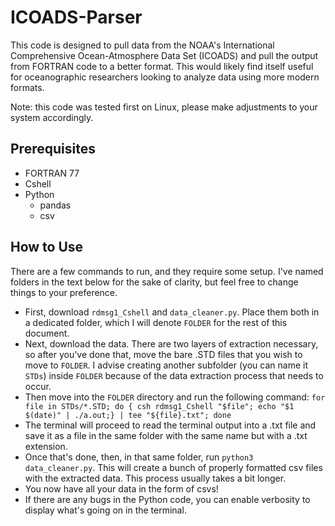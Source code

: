 # ICOADS-Parser

This code is designed to pull data from the NOAA's International Comprehensive Ocean-Atmosphere Data Set (ICOADS) and pull the output from FORTRAN code to a better format. This would likely find itself useful for oceanographic researchers looking to analyze data using more modern formats.

Note: this code was tested first on Linux, please make adjustments to your system accordingly.

## Prerequisites
+ FORTRAN 77
+ Cshell
+ Python
  + pandas
  + csv
 
## How to Use
There are a few commands to run, and they require some setup. I've named folders in the text below for the sake of clarity, but feel free to change things to your preference.
+ First, download ``rdmsg1_Cshell`` and ``data_cleaner.py``. Place them both in a dedicated folder, which I will denote ``FOLDER`` for the rest of this document.
+ Next, download the data. There are two layers of extraction necessary, so after you've done that, move the bare .STD files that you wish to move to ``FOLDER``. I advise creating another subfolder (you can name it ``STDs``) inside ``FOLDER`` because of the data extraction process that needs to occur.
+ Then move into the ``FOLDER`` directory and run the following command: ``for file in STDs/*.STD; do { csh rdmsg1_Cshell "$file"; echo "$1 $(date)" | ./a.out;} | tee "${file}.txt"; done``
+ The terminal will proceed to read the terminal output into a .txt file and save it as a file in the same folder with the same name but with a .txt extension.
+ Once that's done, then, in that same folder, run ``python3 data_cleaner.py``. This will create a bunch of properly formatted csv files with the extracted data. This process usually takes a bit longer.
+ You now have all your data in the form of csvs!
+ If there are any bugs in the Python code, you can enable verbosity to display what's going on in the terminal.
